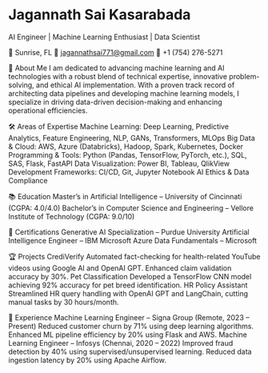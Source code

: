# Jagannath Sai Kasarabada

AI Engineer | Machine Learning Enthusiast | Data Scientist

📍 Sunrise, FL
📧 jagannathsai771@gmail.com
📱 +1 (754) 276-5271

👋 About Me
I am dedicated to advancing machine learning and AI technologies with a robust blend of technical expertise, innovative problem-solving, and ethical AI implementation. With a proven track record of architecting data pipelines and developing machine learning models, I specialize in driving data-driven decision-making and enhancing operational efficiencies.

🛠️ Areas of Expertise
Machine Learning: Deep Learning, Predictive Analytics, Feature Engineering, NLP, GANs, Transformers, MLOps
Big Data & Cloud: AWS, Azure (Databricks), Hadoop, Spark, Kubernetes, Docker
Programming & Tools: Python (Pandas, TensorFlow, PyTorch, etc.), SQL, SAS, Flask, FastAPI
Data Visualization: Power BI, Tableau, QlikView
Development Frameworks: CI/CD, Git, Jupyter Notebook
AI Ethics & Data Compliance

📚 Education
Master’s in Artificial Intelligence – University of Cincinnati (CGPA: 4.0/4.0)
Bachelor’s in Computer Science and Engineering – Vellore Institute of Technology (CGPA: 9.0/10)

🎯 Certifications
Generative AI Specialization – Purdue University
Artificial Intelligence Engineer – IBM
Microsoft Azure Data Fundamentals – Microsoft

🏆 Projects
CrediVerify
Automated fact-checking for health-related YouTube videos using Google AI and OpenAI GPT.
Enhanced claim validation accuracy by 30%.
Pet Classification
Developed a TensorFlow CNN model achieving 92% accuracy for pet breed identification.
HR Policy Assistant
Streamlined HR query handling with OpenAI GPT and LangChain, cutting manual tasks by 30 hours/month.

💼 Experience
Machine Learning Engineer – Signa Group (Remote, 2023 – Present)
Reduced customer churn by 71% using deep learning algorithms.
Enhanced ML pipeline efficiency by 20% using Flask and AWS.
Machine Learning Engineer – Infosys (Chennai, 2020 – 2022)
Improved fraud detection by 40% using supervised/unsupervised learning.
Reduced data ingestion latency by 20% using Apache Airflow.
